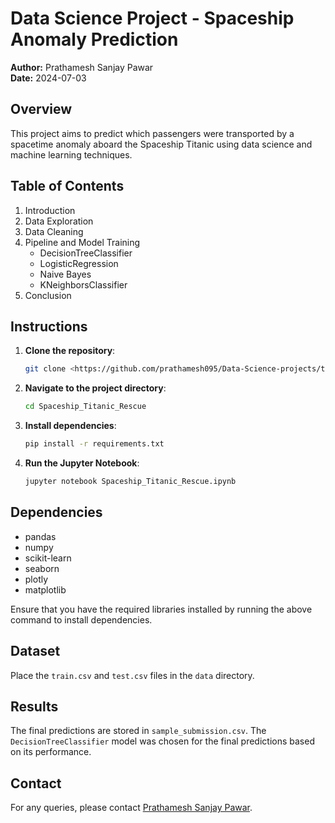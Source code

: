 # Data Science Project - Spaceship Anomaly Prediction

**Author:** Prathamesh Sanjay Pawar  
**Date:** 2024-07-03

## Overview

This project aims to predict which passengers were transported by a spacetime anomaly aboard the Spaceship Titanic using data science and machine learning techniques.

## Table of Contents

1. Introduction
2. Data Exploration
3. Data Cleaning
4. Pipeline and Model Training
    - DecisionTreeClassifier
    - LogisticRegression
    - Naive Bayes
    - KNeighborsClassifier
5. Conclusion

## Instructions

1. **Clone the repository**: 
    ```bash
    git clone <https://github.com/prathamesh095/Data-Science-projects/tree/main/Spaceship_Titanic_Rescue>
    ```
2. **Navigate to the project directory**:
    ```bash
    cd Spaceship_Titanic_Rescue
    ```
3. **Install dependencies**:
    ```bash
    pip install -r requirements.txt
    ```
4. **Run the Jupyter Notebook**:
    ```bash
    jupyter notebook Spaceship_Titanic_Rescue.ipynb
    ```

## Dependencies

- pandas
- numpy
- scikit-learn
- seaborn
- plotly
- matplotlib

Ensure that you have the required libraries installed by running the above command to install dependencies.

## Dataset

Place the `train.csv` and `test.csv` files in the `data` directory.

## Results

The final predictions are stored in `sample_submission.csv`. The `DecisionTreeClassifier` model was chosen for the final predictions based on its performance.

## Contact

For any queries, please contact [Prathamesh Sanjay Pawar](pawarprathamesh095@gmail.com).



